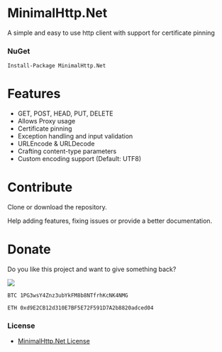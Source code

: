 # MinimalHttp.Net

A simple and easy to use http client with support for certificate pinning 

### NuGet

    Install-Package MinimalHttp.Net

# Features

- GET, POST, HEAD, PUT, DELETE
- Allows Proxy usage
- Certificate pinning
- Exception handling and input validation
- URLEncode & URLDecode
- Crafting content-type parameters
- Custom encoding support (Default: UTF8)

# Contribute

Clone or download the repository.

Help adding features, fixing issues or provide a better documentation.

# Donate
Do you like this project and want to give something back?

[![](https://www.paypalobjects.com/en_US/i/btn/btn_donateCC_LG.gif)](https://www.paypal.com/cgi-bin/webscr?cmd=_s-xclick&hosted_button_id=YJDWMDUSM8KKQ)

```
BTC 1PG3wsY4Znz3ubYkFM8b8NTfrhKcNK4NMG

ETH 0xd9E2CB12d310E7BF5E72F591D7A2b8820adced04
```

### License

- [MinimalHttp.Net License](https://github.com/michel-pi/MinimalHttp.Net/blob/master/LICENSE "MinimalHttp.Net License")
